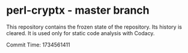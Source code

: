 # perl-cryptx - master branch

This repository contains the frozen state of the repository.
Its history is cleared. It is used only for static code
analysis with Codacy.

Commit Time: 1734561411